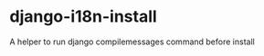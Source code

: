 django-i18n-install
===================

A helper to run django compilemessages command before install
